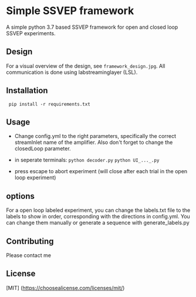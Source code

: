 # Simple SSVEP framework

A simple python 3.7 based SSVEP framework for open and closed loop SSVEP experiments.

## Design
For a visual overview of the design, see ```framework_design.jpg```.
All communication is done using labstreaminglayer (LSL). 

## Installation
``` pip install -r requirements.txt```

## Usage
- Change config.yml to the right parameters, specifically the correct streamInlet name of the amplifier. Also don't forget to change the closedLoop parameter.

- in seperate terminals:
```python decoder.py```
```python UI_..._.py```

- press escape to abort experiment (will close after each trial in the open loop experiment)

## options
For a open loop labeled experiment, you can change the labels.txt file to the labels to show in order, corresponding with the directions in config.yml. You can change them manually or generate a sequence with generate_labels.py


## Contributing
Please contact me

## License
[MIT] (https://choosealicense.com/licenses/mit/)
